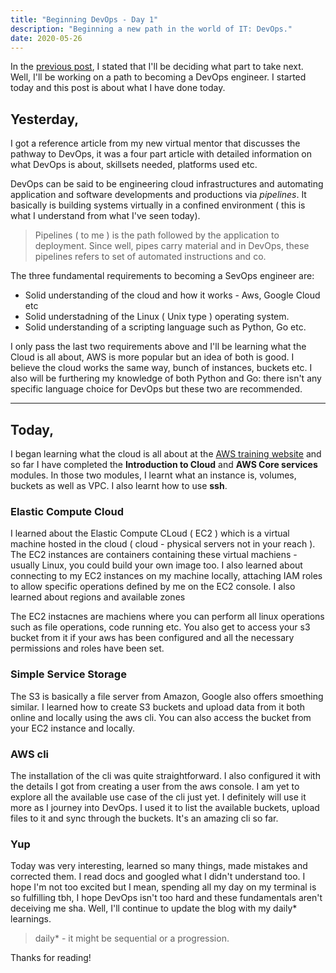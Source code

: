 ```yaml
---
title: "Beginning DevOps - Day 1"
description: "Beginning a new path in the world of IT: DevOps."
date: 2020-05-26
---
```


In the [previous post](./confusef.md), I stated that I'll be deciding what part to take next. Well, I'll be working on a path to becoming a DevOps engineer. I started today and this post is about what I have done today.

## Yesterday,

I got a reference article from my new virtual mentor that discusses the pathway to DevOps, it was a four part article with detailed information on what DevOps is about, skillsets needed, platforms used etc.

DevOps can be said to be engineering cloud infrastructures and automating application and software developments and productions via _pipelines_. It basically is building systems virtually in a confined environment ( this is what I understand from what I've seen today).

> Pipelines ( to me ) is the path followed by the application to deployment. Since well, pipes carry material and in DevOps, these pipelines refers to set of automated instructions and co.

The three fundamental requirements to becoming a SevOps engineer are:

+ Solid understanding of the cloud and how it works - Aws, Google Cloud etc
+ Solid understadning of the Linux ( Unix type ) operating system.
+ Solid understanding of a scripting language such as Python, Go etc.

I only pass the last two requirements above and I'll be learning what the Cloud is all about, AWS is more popular but an idea of both is good. I believe the cloud works the same way, bunch of instances, buckets etc. I also will be furthering my knowledge of both Python and Go: there isn't any specific language choice for DevOps but these two are recommended.

---

## Today,

I began learning what the cloud is all about at the [AWS training website](https://aws.training) and so far I have completed the **Introduction to Cloud** and **AWS Core services** modules. In those two modules, I learnt what an instance is, volumes, buckets as well as VPC. I also learnt how to use **ssh**.

### Elastic Compute Cloud

I learned about the Elastic Compute CLoud ( EC2 ) which is a virtual machine hosted in the cloud ( cloud - physical servers not in your reach ). The EC2 instances are containers containing these virtual machiens - usually Linux, you could build your own image too. I also learned about connecting to my EC2 instances on my machine locally, attaching IAM roles to allow specific operations defined by me on the EC2 console. I also learned about regions and available zones

The EC2 instacnes are machiens where you can perform all linux operations such as file operations, code running etc. You also get to access your s3 bucket from it if your aws has been configured and all the necessary permissions and roles have been set.

### Simple Service Storage

The S3 is basically a file server from Amazon, Google also offers smoething similar. I learned how to create S3 buckets and upload data from it both online and locally using the aws cli. You can also access the bucket from your EC2 instance and locally.

### AWS cli

The installation of the cli was quite straightforward. I also configured it with the details I got from creating a user from the aws console. I am yet to explore all the available use case of the cli just yet. I definitely will use it more as I journey into DevOps. I used it to list the available buckets, upload files to it and sync through the buckets. It's an amazing cli so far.

### Yup

Today was very interesting, learned so many things, made mistakes and corrected them. I read docs and googled what I didn't understand too. I hope I'm not too excited but I mean, spending all my day on my terminal is so fulfilling tbh, I hope DevOps isn't too hard and these fundamentals aren't deceiving me sha. Well, I'll continue to update the blog with my daily* learnings.

> daily* - it might be sequential or a progression.

Thanks for reading!
